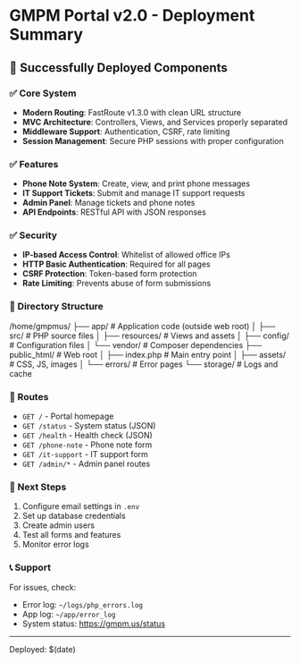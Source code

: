 # GMPM Portal v2.0 - Deployment Summary

## 🎉 Successfully Deployed Components

### ✅ Core System
- **Modern Routing**: FastRoute v1.3.0 with clean URL structure
- **MVC Architecture**: Controllers, Views, and Services properly separated
- **Middleware Support**: Authentication, CSRF, rate limiting
- **Session Management**: Secure PHP sessions with proper configuration

### ✅ Features
- **Phone Note System**: Create, view, and print phone messages
- **IT Support Tickets**: Submit and manage IT support requests
- **Admin Panel**: Manage tickets and phone notes
- **API Endpoints**: RESTful API with JSON responses

### ✅ Security
- **IP-based Access Control**: Whitelist of allowed office IPs
- **HTTP Basic Authentication**: Required for all pages
- **CSRF Protection**: Token-based form protection
- **Rate Limiting**: Prevents abuse of form submissions

### 📁 Directory Structure
/home/gmpmus/
├── app/                 # Application code (outside web root)
│   ├── src/            # PHP source files
│   ├── resources/      # Views and assets
│   ├── config/         # Configuration files
│   └── vendor/         # Composer dependencies
├── public_html/        # Web root
│   ├── index.php       # Main entry point
│   ├── assets/         # CSS, JS, images
│   └── errors/         # Error pages
└── storage/            # Logs and cache

### 🔗 Routes
- `GET /` - Portal homepage
- `GET /status` - System status (JSON)
- `GET /health` - Health check (JSON)
- `GET /phone-note` - Phone note form
- `GET /it-support` - IT support form
- `GET /admin/*` - Admin panel routes

### 🚀 Next Steps
1. Configure email settings in `.env`
2. Set up database credentials
3. Create admin users
4. Test all forms and features
5. Monitor error logs

### 📞 Support
For issues, check:
- Error log: `~/logs/php_errors.log`
- App log: `~/app/error_log`
- System status: https://gmpm.us/status

---
Deployed: $(date)
